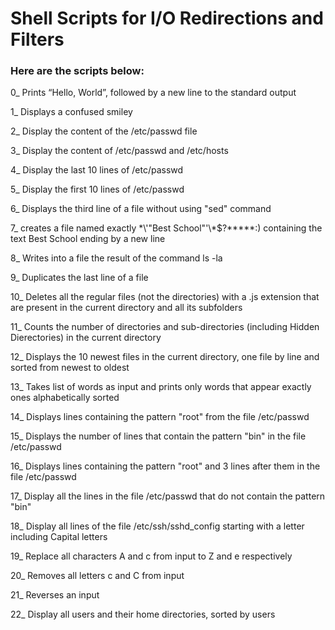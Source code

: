 # Shell Scripts for I/O Redirections and Filters 

### Here are the scripts below:

0_ Prints “Hello, World”, followed by a new line to the standard output

1_ Displays a confused smiley

2_ Display the content of the /etc/passwd file

3_ Display the content of /etc/passwd and /etc/hosts

4_ Display the last 10 lines of /etc/passwd

5_ Display the first 10 lines of /etc/passwd

6_ Displays the third line of a file without using "sed" command

7_ creates a file named exactly \*\\'"Best School"\'\\*$\?\*\*\*\*\*:) containing the text Best School ending by a new line

8_ Writes into a file the result of the command ls -la

9_ Duplicates the last line of a file

10_ Deletes all the regular files (not the directories) with a .js extension that are present in the current directory and all its subfolders

11_ Counts the number of directories and sub-directories (including Hidden Dierectories) in the current directory

12_ Displays the 10 newest files in the current directory, one file by line and sorted from newest to oldest

13_ Takes list of words as input and prints only words that appear exactly ones alphabetically sorted

14_ Displays lines containing the pattern "root" from the file /etc/passwd

15_ Displays the number of lines that contain the pattern "bin" in the file /etc/passwd

16_ Displays lines containing the pattern "root" and 3 lines after them in the file /etc/passwd

17_ Display all the lines in the file /etc/passwd that do not contain the pattern "bin"

18_ Display all lines of the file /etc/ssh/sshd_config starting with a letter including Capital letters

19_ Replace all characters A and c from input to Z and e respectively

20_ Removes all letters c and C from input

21_ Reverses an input

22_ Display all users and their home directories, sorted by users

